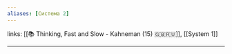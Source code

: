 ```yaml
---
aliases: [Система 2]
---
```

links: [[📚 Thinking, Fast and Slow - Kahneman (15) 🇬🇧🇷🇺]], [[System 1]]

---

